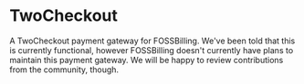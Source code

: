 # TwoCheckout
A TwoCheckout payment gateway for FOSSBilling.
We've been told that this is currently functional, however FOSSBilling doesn't currently have plans to maintain this payment gateway.
We will be happy to review contributions from the community, though.
